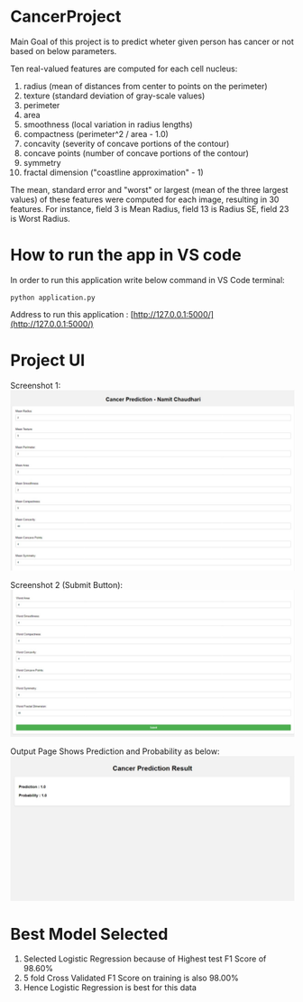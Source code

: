 # CancerProject

Main Goal of this project is to predict wheter given person has cancer or not based on below parameters.

Ten real-valued features are computed for each cell nucleus:

1. radius (mean of distances from center to points on the perimeter)
2. texture (standard deviation of gray-scale values)
3. perimeter
4. area
5. smoothness (local variation in radius lengths)
6. compactness (perimeter^2 / area - 1.0)
7. concavity (severity of concave portions of the contour)
8. concave points (number of concave portions of the contour)
9. symmetry
10. fractal dimension ("coastline approximation" - 1)

The mean, standard error and "worst" or largest (mean of the three
largest values) of these features were computed for each image,
resulting in 30 features. For instance, field 3 is Mean Radius, field
13 is Radius SE, field 23 is Worst Radius.


# How to run the app in VS code

In order to run this application write below command in VS Code terminal:

~~~
python application.py
~~~
Address to run this application : [http://127.0.0.1:5000/](http://127.0.0.1:5000/)

# Project UI

Screenshot 1: 
![UI1 ](UserInterface/ScreenShot1.jpeg)

Screenshot 2 (Submit Button):
![UI2 ](UserInterface/ScreenShot2.jpeg)

Output Page Shows Prediction and Probability as below:
![OUTPUT IMG](UserInterface/OUTPUT.jpeg)

# Best Model Selected

1. Selected Logistic Regression because of Highest test F1 Score of 98.60%
2. 5 fold Cross Validated F1 Score on training is also 98.00%
3. Hence Logistic Regression is best for this data
